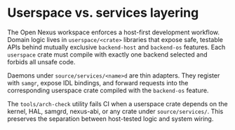# Userspace vs. services layering

The Open Nexus workspace enforces a host-first development workflow. Domain
logic lives in `userspace/<crate>` libraries that expose safe, testable APIs
behind mutually exclusive `backend-host` and `backend-os` features. Each
`userspace` crate must compile with exactly one backend selected and forbids all
unsafe code.

Daemons under `source/services/<name>d` are thin adapters. They register with
`samgr`, expose IDL bindings, and forward requests into the corresponding
userspace crate compiled with the `backend-os` feature.

The `tools/arch-check` utility fails CI when a userspace crate depends on the
kernel, HAL, samgrd, nexus-abi, or any crate under `source/services/`. This
preserves the separation between host-tested logic and system wiring.
